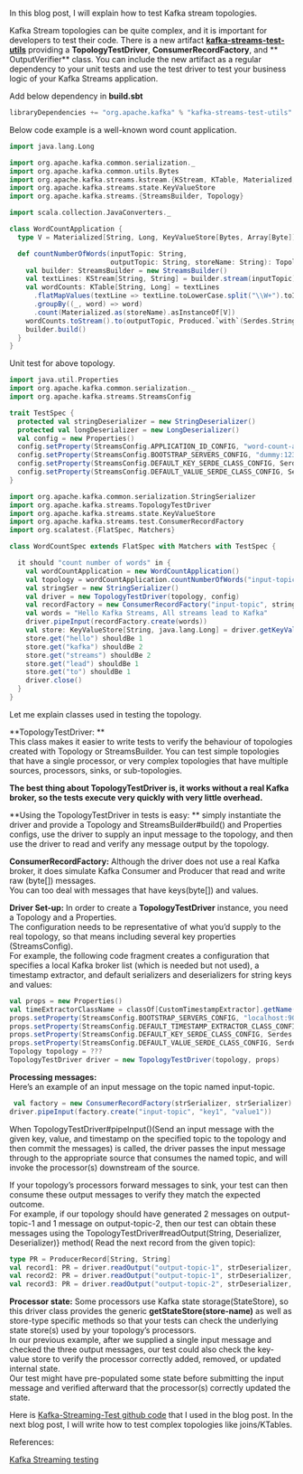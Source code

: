 In this blog post, I will explain how to test Kafka stream topologies.

Kafka Stream topologies can be quite complex, and it is important for developers to test their code. There is a new
artifact <a href="https://mvnrepository.com/artifact/org.apache.kafka/kafka-streams-test-utils" target="_blank" rel="noopener"><strong>
kafka-streams-test-utils</strong></a> providing a **TopologyTestDriver**, **ConsumerRecordFactory**, and **
OutputVerifier** class. You can include the new artifact as a regular dependency to your unit tests and use the test
driver to test your business logic of your Kafka Streams application.

Add below dependency in **build.sbt**

```scala
libraryDependencies += "org.apache.kafka" % "kafka-streams-test-utils" % "1.1.0" % Test
```

Below code example is a well-known word count application.

```scala
import java.lang.Long

import org.apache.kafka.common.serialization._
import org.apache.kafka.common.utils.Bytes
import org.apache.kafka.streams.kstream.{KStream, KTable, Materialized, Produced}
import org.apache.kafka.streams.state.KeyValueStore
import org.apache.kafka.streams.{StreamsBuilder, Topology}

import scala.collection.JavaConverters._

class WordCountApplication {
  type V = Materialized[String, Long, KeyValueStore[Bytes, Array[Byte]]]

  def countNumberOfWords(inputTopic: String,
                         outputTopic: String, storeName: String): Topology = {
    val builder: StreamsBuilder = new StreamsBuilder()
    val textLines: KStream[String, String] = builder.stream(inputTopic)
    val wordCounts: KTable[String, Long] = textLines
      .flatMapValues(textLine => textLine.toLowerCase.split("\\W+").toIterable.asJava)
      .groupBy((_, word) => word)
      .count(Materialized.as(storeName).asInstanceOf[V])
    wordCounts.toStream().to(outputTopic, Produced.`with`(Serdes.String(), Serdes.Long()))
    builder.build()
  }
}
```

Unit test for above topology.

```scala
import java.util.Properties
import org.apache.kafka.common.serialization._
import org.apache.kafka.streams.StreamsConfig

trait TestSpec {
  protected val stringDeserializer = new StringDeserializer()
  protected val longDeserializer = new LongDeserializer()
  val config = new Properties()
  config.setProperty(StreamsConfig.APPLICATION_ID_CONFIG, "word-count-application")
  config.setProperty(StreamsConfig.BOOTSTRAP_SERVERS_CONFIG, "dummy:1234")
  config.setProperty(StreamsConfig.DEFAULT_KEY_SERDE_CLASS_CONFIG, Serdes.String.getClass.getName)
  config.setProperty(StreamsConfig.DEFAULT_VALUE_SERDE_CLASS_CONFIG, Serdes.String().getClass.getName)
}
```

```scala
import org.apache.kafka.common.serialization.StringSerializer
import org.apache.kafka.streams.TopologyTestDriver
import org.apache.kafka.streams.state.KeyValueStore
import org.apache.kafka.streams.test.ConsumerRecordFactory
import org.scalatest.{FlatSpec, Matchers}

class WordCountSpec extends FlatSpec with Matchers with TestSpec {

  it should "count number of words" in {
    val wordCountApplication = new WordCountApplication()
    val topology = wordCountApplication.countNumberOfWords("input-topic", "output-topic", "counts-store")
    val stringSer = new StringSerializer()
    val driver = new TopologyTestDriver(topology, config)
    val recordFactory = new ConsumerRecordFactory("input-topic", stringSer, stringSer)
    val words = "Hello Kafka Streams, All streams lead to Kafka"
    driver.pipeInput(recordFactory.create(words))
    val store: KeyValueStore[String, java.lang.Long] = driver.getKeyValueStore("counts-store")
    store.get("hello") shouldBe 1
    store.get("kafka") shouldBe 2
    store.get("streams") shouldBe 2
    store.get("lead") shouldBe 1
    store.get("to") shouldBe 1
    driver.close()
  }
}
```

Let me explain classes used in testing the topology.

**TopologyTestDriver: **  
This class makes it easier to write tests to verify the behaviour of topologies created with Topology or StreamsBuilder.
You can test simple topologies that have a single processor, or very complex topologies that have multiple sources,
processors, sinks, or sub-topologies.

**The best thing about TopologyTestDriver is, it works without a real Kafka broker, so the tests execute very quickly
with very little overhead.**

**Using the TopologyTestDriver in tests is easy: ** simply instantiate the driver and provide a Topology and
StreamsBuilder#build() and Properties configs, use the driver to supply an input message to the topology, and then use
the driver to read and verify any message output by the topology.

**ConsumerRecordFactory:** 
Although the driver does not use a real Kafka broker, it does simulate Kafka Consumer and Producer that read and
write raw (byte[]) messages.  
You can too deal with messages that have keys(byte[]) and values.

**Driver Set-up:** 
In order to create a **TopologyTestDriver** instance, you need a Topology and a Properties.  
The configuration needs to be representative of what you&#8217;d supply to the real topology, so that means including
several key properties (StreamsConfig).  
For example, the following code fragment creates a configuration that specifies a local Kafka broker list (which is
needed but not used), a timestamp extractor, and default serializers and deserializers for string keys and values:

```scala
val props = new Properties()
val timeExtractorClassName = classOf[CustomTimestampExtractor].getName()
props.setProperty(StreamsConfig.BOOTSTRAP_SERVERS_CONFIG, "localhost:9091")
props.setProperty(StreamsConfig.DEFAULT_TIMESTAMP_EXTRACTOR_CLASS_CONFIG, timeExtractorClassName)
props.setProperty(StreamsConfig.DEFAULT_KEY_SERDE_CLASS_CONFIG, Serdes.String().getClass().getName())
props.setProperty(StreamsConfig.DEFAULT_VALUE_SERDE_CLASS_CONFIG, Serdes.String().getClass().getName())
Topology topology = ???
TopologyTestDriver driver = new TopologyTestDriver(topology, props)
```

**Processing messages:**  
Here&#8217;s an example of an input message on the topic named input-topic.

```scala
 val factory = new ConsumerRecordFactory(strSerializer, strSerializer)
driver.pipeInput(factory.create("input-topic", "key1", "value1"))
``` 

When TopologyTestDriver#pipeInput()(Send an input message with the given key, value, and timestamp on the specified
topic to the topology and then commit the messages) is called, the driver passes the input message through to the
appropriate source that consumes the named topic, and will invoke the processor(s) downstream of the source.

If your topology&#8217;s processors forward messages to sink, your test can then consume these output messages to
verify they match the expected outcome.  
For example, if our topology should have generated 2 messages on output-topic-1 and 1 message on output-topic-2, then
our test can obtain these messages using the TopologyTestDriver#readOutput(String, Deserializer, Deserializer)} method(
Read the next record from the given topic):

```scala
type PR = ProducerRecord[String, String]
val record1: PR = driver.readOutput("output-topic-1", strDeserializer, strDeserializer)
val record2: PR = driver.readOutput("output-topic-1", strDeserializer, strDeserializer)
val record3: PR = driver.readOutput("output-topic-2", strDeserializer, strDeserializer)
```

**Processor state:** 
Some processors use Kafka state storage(StateStore), so this driver class provides the generic 
**getStateStore(store-name)** as well as store-type specific methods so that your tests can check the underlying state
store(s) used by your topology&#8217;s processors.  
In our previous example, after we supplied a single input message and checked the three output messages, our test could
also check the key-value store to verify the processor correctly added, removed, or updated internal state.  
Our test might have pre-populated some state before submitting the input message and verified afterward that the
processor(s) correctly updated the state.

Here is <a href="https://github.com/abdheshkumar/kafka-stream-testing" target="_blank" rel="noopener">
Kafka-Streaming-Test github code</a> that I used in the blog post. In the next blog post, I will write how to test complex
topologies like joins/KTables.

References:

<a href="https://kafka.apache.org/11/documentation/streams/developer-guide/testing.html" target="_blank" rel="noopener">
Kafka Streaming testing</a>
